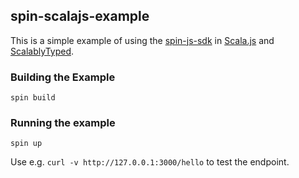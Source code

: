 ## spin-scalajs-example

This is a simple example of using the [spin-js-sdk](https://github.com/fermyon/spin-js-sdk) in [Scala.js](https://www.scala-js.org/) and [ScalablyTyped](https://scalablytyped.org/docs/readme.html).

### Building the Example

```console
spin build
```

### Running the example

```console
spin up
```

Use e.g. `curl -v http://127.0.0.1:3000/hello` to test the endpoint.